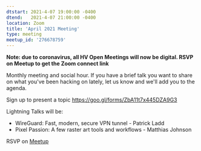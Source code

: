```yaml
---
dtstart: 2021-4-07 19:00:00 -0400
dtend:   2021-4-07 21:00:00 -0400
location: Zoom
title: 'April 2021 Meeting'
type: meeting
meetup_id: '276678759'
---
```


**Note: due to coronavirus, all HV Open Meetings will now be
digital. RSVP on Meetup to get the Zoom connect link**

Monthly meeting and social hour. If you have a brief talk you want to share on what you've been hacking on lately, let us know and we'll add you to the agenda.

Sign up to present a topic https://goo.gl/forms/ZbA11t7x445DZA9G3

Lightning Talks will be:

- WireGuard: Fast, modern, secure VPN tunnel - Patrick Ladd
- Pixel Passion: A few raster art tools and workflows  - Matthias Johnson

RSVP on [Meetup](https://www.meetup.com/hvopen/events/277248643/)
